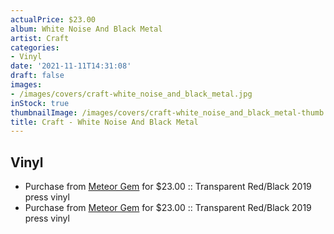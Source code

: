 ```yaml
---
actualPrice: $23.00
album: White Noise And Black Metal
artist: Craft
categories:
- Vinyl
date: '2021-11-11T14:31:08'
draft: false
images:
- /images/covers/craft-white_noise_and_black_metal.jpg
inStock: true
thumbnailImage: /images/covers/craft-white_noise_and_black_metal-thumb.jpg
title: Craft - White Noise And Black Metal
---
```


## Vinyl
* Purchase from [Meteor Gem](https://meteor-gem.com/products/craft-white-noise-and-black-metal) for $23.00 :: Transparent Red/Black 2019 press vinyl
* Purchase from [Meteor Gem](https://meteor-gem.com/products/craft-white-noise-and-black-metal-lp) for $23.00 :: Transparent Red/Black 2019 press vinyl
